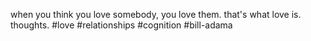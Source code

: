 when you think you love somebody, you love them. that's what love is. thoughts. 
#love #relationships #cognition
#bill-adama